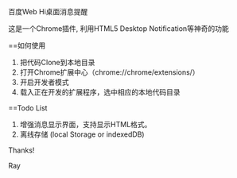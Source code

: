 百度Web Hi桌面消息提醒

这是一个Chrome插件, 利用HTML5 Desktop Notification等神奇的功能

==如何使用

1. 把代码Clone到本地目录
2. 打开Chrome扩展中心（chrome://chrome/extensions/） 
3. 开启开发者模式
4. 载入正在开发的扩展程序，选中相应的本地代码目录

==Todo List

1. 增强消息显示界面，支持显示HTML格式。
2. 离线存储 (local Storage or indexedDB)

Thanks!

Ray